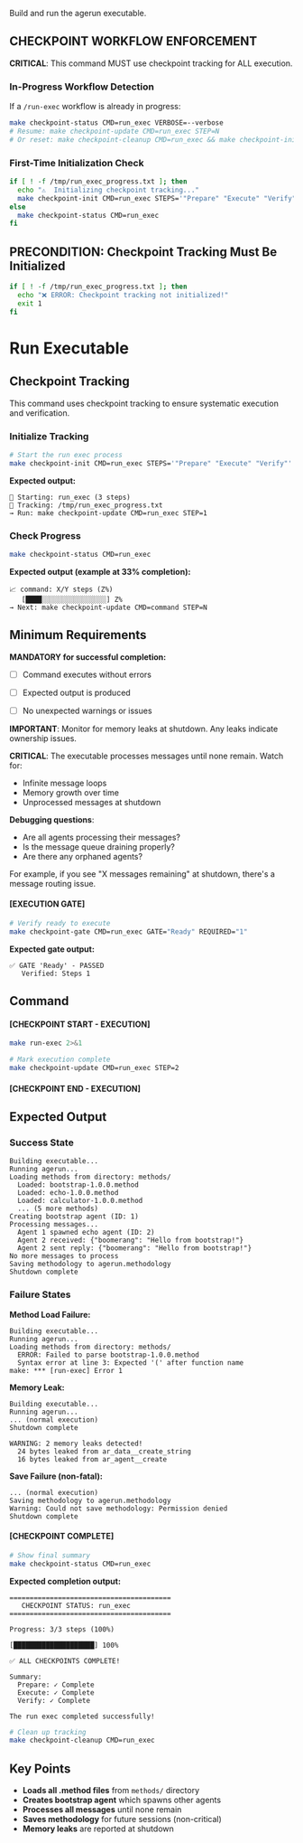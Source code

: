 Build and run the agerun executable.

## CHECKPOINT WORKFLOW ENFORCEMENT

**CRITICAL**: This command MUST use checkpoint tracking for ALL execution.

### In-Progress Workflow Detection

If a `/run-exec` workflow is already in progress:

```bash
make checkpoint-status CMD=run_exec VERBOSE=--verbose
# Resume: make checkpoint-update CMD=run_exec STEP=N
# Or reset: make checkpoint-cleanup CMD=run_exec && make checkpoint-init CMD=run_exec STEPS='"Prepare" "Execute" "Verify"'
```

### First-Time Initialization Check

```bash
if [ ! -f /tmp/run_exec_progress.txt ]; then
  echo "⚠️  Initializing checkpoint tracking..."
  make checkpoint-init CMD=run_exec STEPS='"Prepare" "Execute" "Verify"'
else
  make checkpoint-status CMD=run_exec
fi
```

## PRECONDITION: Checkpoint Tracking Must Be Initialized

```bash
if [ ! -f /tmp/run_exec_progress.txt ]; then
  echo "❌ ERROR: Checkpoint tracking not initialized!"
  exit 1
fi
```

# Run Executable
## Checkpoint Tracking

This command uses checkpoint tracking to ensure systematic execution and verification.

### Initialize Tracking
```bash
# Start the run exec process
make checkpoint-init CMD=run_exec STEPS='"Prepare" "Execute" "Verify"'
```

**Expected output:**
```
📍 Starting: run_exec (3 steps)
📁 Tracking: /tmp/run_exec_progress.txt
→ Run: make checkpoint-update CMD=run_exec STEP=1
```

### Check Progress
```bash
make checkpoint-status CMD=run_exec
```

**Expected output (example at 33% completion):**
```
📈 command: X/Y steps (Z%)
   [████░░░░░░░░░░░░░░░░] Z%
→ Next: make checkpoint-update CMD=command STEP=N
```

## Minimum Requirements

**MANDATORY for successful completion:**
- [ ] Command executes without errors
- [ ] Expected output is produced
- [ ] No unexpected warnings or issues




**IMPORTANT**: Monitor for memory leaks at shutdown. Any leaks indicate ownership issues.

**CRITICAL**: The executable processes messages until none remain. Watch for:
- Infinite message loops
- Memory growth over time
- Unprocessed messages at shutdown

**Debugging questions**:
- Are all agents processing their messages?
- Is the message queue draining properly?
- Are there any orphaned agents?

For example, if you see "X messages remaining" at shutdown, there's a message routing issue.

#### [EXECUTION GATE]
```bash
# Verify ready to execute
make checkpoint-gate CMD=run_exec GATE="Ready" REQUIRED="1"
```

**Expected gate output:**
```
✅ GATE 'Ready' - PASSED
   Verified: Steps 1
```

## Command

#### [CHECKPOINT START - EXECUTION]

```bash
make run-exec 2>&1

# Mark execution complete
make checkpoint-update CMD=run_exec STEP=2
```


#### [CHECKPOINT END - EXECUTION]
## Expected Output

### Success State
```
Building executable...
Running agerun...
Loading methods from directory: methods/
  Loaded: bootstrap-1.0.0.method
  Loaded: echo-1.0.0.method
  Loaded: calculator-1.0.0.method
  ... (5 more methods)
Creating bootstrap agent (ID: 1)
Processing messages...
  Agent 1 spawned echo agent (ID: 2)
  Agent 2 received: {"boomerang": "Hello from bootstrap!"}
  Agent 2 sent reply: {"boomerang": "Hello from bootstrap!"}
No more messages to process
Saving methodology to agerun.methodology
Shutdown complete
```

### Failure States

**Method Load Failure:**
```
Building executable...
Running agerun...
Loading methods from directory: methods/
  ERROR: Failed to parse bootstrap-1.0.0.method
  Syntax error at line 3: Expected '(' after function name
make: *** [run-exec] Error 1
```

**Memory Leak:**
```
Building executable...
Running agerun...
... (normal execution)
Shutdown complete

WARNING: 2 memory leaks detected!
  24 bytes leaked from ar_data__create_string
  16 bytes leaked from ar_agent__create
```

**Save Failure (non-fatal):**
```
... (normal execution)
Saving methodology to agerun.methodology
Warning: Could not save methodology: Permission denied
Shutdown complete
```


#### [CHECKPOINT COMPLETE]
```bash
# Show final summary
make checkpoint-status CMD=run_exec
```

**Expected completion output:**
```
========================================
   CHECKPOINT STATUS: run_exec
========================================

Progress: 3/3 steps (100%)

[████████████████████] 100%

✅ ALL CHECKPOINTS COMPLETE!

Summary:
  Prepare: ✓ Complete
  Execute: ✓ Complete  
  Verify: ✓ Complete

The run exec completed successfully!
```

```bash
# Clean up tracking
make checkpoint-cleanup CMD=run_exec
```

## Key Points

- **Loads all .method files** from `methods/` directory
- **Creates bootstrap agent** which spawns other agents
- **Processes all messages** until none remain
- **Saves methodology** for future sessions (non-critical)
- **Memory leaks** are reported at shutdown